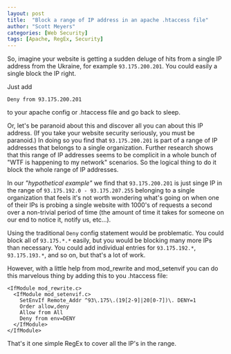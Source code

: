 ```yaml
---
layout: post
title:  "Block a range of IP address in an apache .htaccess file"
author: "Scott Meyers"
categories: [Web Security]
tags: [Apache, RegEx, Security]
---
```


So, imagine your website is getting a sudden deluge of hits from a single IP address from the Ukraine, for example `93.175.200.201`. You could easily a single block the IP right.

Just add

```ApacheConf
Deny from 93.175.200.201
```

to your apache config or .htaccess file and go back to sleep.

Or, let's be paranoid about this and discover all you can about this IP address. (If you take your website security seriously, you must be paranoid.) In doing so you find that `93.175.200.201` is part of a range of IP addresses that belongs to a single organization. Further research shows that this range of IP addresses seems to be complicit in a whole bunch of "WTF is happening to my network" scenarios. So the logical thing to do it block the whole range of IP addresses.

In our *"hypothetical example"* we find that `93.175.200.201` is just singe IP in the range of `93.175.192.0 - 93.175.207.255` belonging to a single organization that feels it's not worth wondering what's going on when one of their IPs is probing a single website with 1000's of requests a second over a non-trivial period of time (the amount of time it takes for someone on our end to notice it, notify us, etc...).

Using the traditional `Deny` config statement would be problematic. You could block all of `93.175.*.*` easily, but you would be blocking many more IPs than necessary. You could add individual entries for `93.175.192.*`, `93.175.193.*`, and so on, but that's a lot of work.

However, with a little help from mod_rewrite and mod_setenvif you can do this marvelous thing by adding this to you .htaccess file:

```ApacheConf
<IfModule mod_rewrite.c>
  <IfModule mod_setenvif.c>
    SetEnvIf Remote_Addr ^93\.175\.(19[2-9]|20[0-7])\. DENY=1
    Order allow,deny
    Allow from All
    Deny from env=DENY
  </IfModule>
</IfModule>
```  

That's it one simple RegEx to cover all the IP's in the range.
